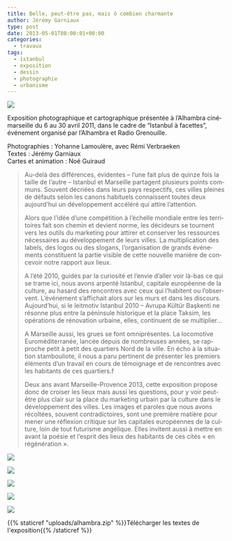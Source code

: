 ```yaml
---
title: Belle, peut-être pas, mais ô combien charmante
author: Jérémy Garniaux
type: post
date: 2013-05-01T08:00:01+00:00
categories:
  - travaux
tags:
  - istanbul
  - exposition
  - dessin
  - photographie
  - urbanisme
---
```


![](albums/carnet/travaux/DSC_8377_small.jpg)

Expo­si­tion pho­tographique et car­tographique présen­tée à l’Al­ham­bra ciné­mar­seille du 6 au 30 avril 2011, dans le cadre de “Istan­bul à facettes”, événe­ment organ­isé par l’Al­ham­bra et Radio Grenouille. 

Pho­togra­phies : Yohanne Lam­oulère, avec Rémi Ver­braeken  
Textes : Jérémy Gar­ni­aux  
Cartes et ani­ma­tion : Noé Guiraud

> Au-delà des dif­férences, évi­dentes – l’une fait plus de quinze fois la taille de l’autre – Istan­bul et Mar­seille parta­gent plusieurs points com­muns. Sou­vent décriées dans leurs pays respec­tifs, ces villes pleines de défauts selon les canons habituels con­nais­sent toutes deux aujour­d’hui un développe­ment accéléré qui attire l’at­ten­tion.
> 
> Alors que l’idée d’une com­péti­tion à l’échelle mon­di­ale entre les ter­ri­toires fait son chemin et devient norme, les décideurs se tour­nent vers les out­ils du mar­ket­ing pour attir­er et con­serv­er les ressources néces­saires au développe­ment de leurs villes. La mul­ti­pli­ca­tion des labels, des logos ou des slo­gans, l’or­gan­i­sa­tion de grands événe­ments con­stituent la par­tie vis­i­ble de cette nou­velle manière de con­cevoir notre rap­port aux lieux.
> 
> A l’été 2010, guidés par la curiosité et l’en­vie d’aller voir là-bas ce qui se trame ici, nous avons arpen­té Istan­bul, cap­i­tale européenne de la cul­ture, au hasard des ren­con­tres avec ceux qui l’habitent ou l’ob­ser­vent. L’événe­ment s’af­fichait alors sur les murs et dans les dis­cours. Aujour­d’hui, si le leit­mo­tiv Istan­bul 2010 – Avru­pa Kültür Başken­ti ne résonne plus entre la pénin­sule his­torique et la place Tak­sim, les opéra­tions de réno­va­tion urbaine, elles, con­tin­u­ent de se mul­ti­pli­er…
> 
> A Mar­seille aus­si, les grues se font omniprésentes. La loco­mo­tive Euroméditer­ranée, lancée depuis de nom­breuses années, se rap­proche petit à petit des quartiers Nord de la ville. En écho à la sit­u­a­tion stam­bouliote, il nous a paru per­ti­nent de présen­ter les pre­miers élé­ments d’un tra­vail en cours de témoignage et de ren­con­tres avec les habi­tants de ces quartiers.f
> 
> Deux ans avant Mar­seille-Provence 2013, cette expo­si­tion pro­pose donc de crois­er les lieux mais aus­si les ques­tions, pour y voir peut-être plus clair sur la place du mar­ket­ing urbain par la cul­ture dans le développe­ment des villes. Les images et paroles que nous avons récoltées, sou­vent con­tra­dic­toires, sont une pre­mière matière pour men­er une réflex­ion cri­tique sur les cap­i­tales européennes de la cul­ture, loin de tout futur­isme angélique. Elles invi­tent aus­si à met­tre en avant la poésie et l’e­sprit des lieux des habi­tants de ces cités « en régénération ».


![](albums/carnet/travaux/DSC_8388_small.jpg)

![](albums/carnet/travaux/DSC_8380_small.jpg)

![](albums/carnet/travaux/DSC_8395_small.jpg)

![](albums/carnet/travaux/DSC_8385_small.jpg)

![](albums/carnet/travaux/DSC_8386_small.jpg)

{{% staticref "uploads/alhambra.zip" %}}Télécharger les textes de l'exposition{{% /staticref %}}